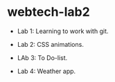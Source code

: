 webtech-lab2
============
* Lab 1: Learning to work with git.

* Lab 2: CSS animations.

* LAb 3: To Do-list. 

* Lab 4: Weather app.